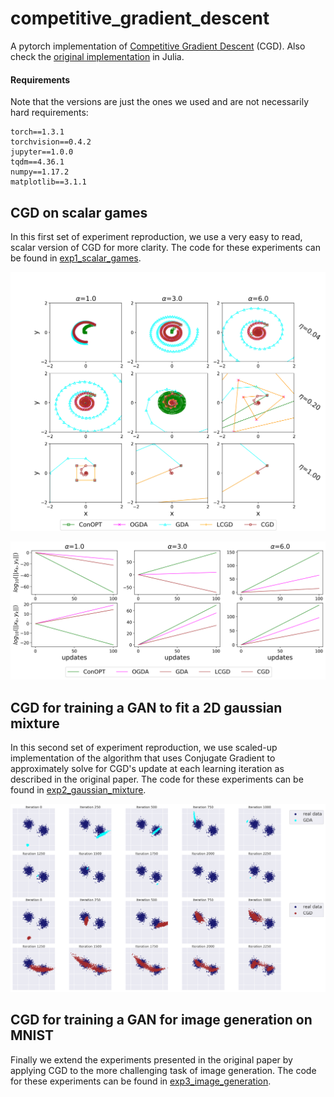# competitive_gradient_descent
A pytorch implementation of [Competitive Gradient Descent](https://arxiv.org/abs/1905.12103) (CGD). Also check the [original implementation](https://github.com/f-t-s/CGD) in Julia.

#### Requirements

Note that the versions are just the ones we used and are not necessarily hard requirements:
```
torch==1.3.1
torchvision==0.4.2
jupyter==1.0.0
tqdm==4.36.1
numpy==1.17.2
matplotlib==3.1.1
```

## CGD on scalar games

In this first set of experiment reproduction, we use a very easy to read, scalar version of CGD for more clarity. The code for these experiments can be found in [exp1_scalar_games](exp1_scalar_games/scalar_games.ipynb).

![First game](exp1_scalar_games/scalar_game1.png)

![Second and third games](exp1_scalar_games/scalar_games23.png)

## CGD for training a GAN to fit a 2D gaussian mixture

In this second set of experiment reproduction, we use scaled-up implementation of the algorithm that uses Conjugate Gradient to approximately solve for CGD's update at each learning iteration as described in the original paper. The code for these experiments can be found in [exp2_gaussian_mixture](exp2_gaussian_mixture/CGD_vs_GDA_GaussianMixture_GAN.ipynb).

![Gaussian mixture](exp2_gaussian_mixture/gan_gaussianMixture.png)


## CGD for training a GAN for image generation on MNIST

Finally we extend the experiments presented in the original paper by applying CGD to the more challenging task of image generation. The code for these experiments can be found in [exp3_image_generation](exp3_image_generation).
